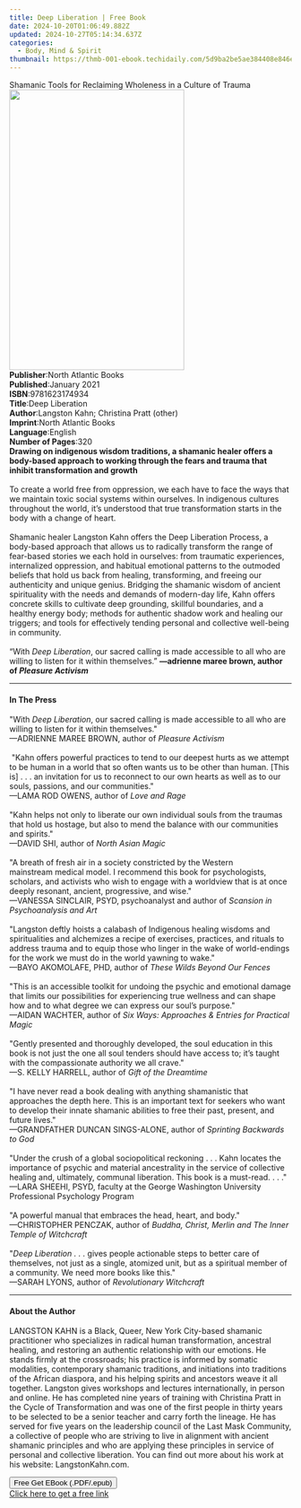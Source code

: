 ```yaml
---
title: Deep Liberation | Free Book
date: 2024-10-20T01:06:49.882Z
updated: 2024-10-27T05:14:34.637Z
categories:
  - Body, Mind & Spirit
thumbnail: https://thmb-001-ebook.techidaily.com/5d9ba2be5ae384408e846ec0745badd7b86904908df2141d4a45db8341f47449.jpg
---
```

<main id="book-container">
  <div class="flex flex-col">
    <div class="book-brief flex-1 py-6 px-4 sm:p-6 md:py-10 md:px-8">
      <!-- brief-->
      <div class="book-brief-main">
        Shamanic Tools for Reclaiming Wholeness in a Culture of Trauma
      </div>
    </div>
    <div
      class="book-meta-info flex-1 grid gap-4 col-start-1 col-end-3 row-start-1 sm:mb-6 sm:grid-cols-4 lg:gap-6 lg:col-start-2 lg:row-end-6 lg:row-span-6 lg:mb-0"
    >
      <div
        class="book-meta-info-left place-content-center mt-4 p-4 text-sm leading-6 col-start-2 col-span-2 dark:text-slate-400"
      >
        <img
          class="w-full h-500 object-cover rounded-lg sm:h-255 sm:col-span-2 lg:col-span-full"
          src="https://img-001-ebook.techidaily.com/f5e76f66945d9ce1e6bc8e0b830ac9f406d898dbc40f58e8133fd138d16fc4fc.jpg"
          alt=""
          width="312"
          height="500"
        />
      </div>
      <div
        class="book-meta-info-right mt-2 col-start-1 row-start-2 col-span-3 self-center"
      >
        <!-- meta data  -->
        <div class="flex flex-col px-4 md:px-8">
          <div class="flex-1">
            <strong>Publisher</strong>:<span class="px-2"
              >North Atlantic Books</span
            >
          </div>
          <div class="flex-1">
            <strong>Published</strong>:<span class="px-2">January 2021</span>
          </div>
          <div class="flex-1">
            <strong>ISBN</strong>:<span class="px-2">9781623174934</span>
          </div>
          <div class="flex-1">
            <strong>Title</strong>:<span class="px-2">Deep Liberation</span>
          </div>
          <div class="flex-1">
            <strong>Author</strong>:<span class="px-2"
              >Langston Kahn; Christina Pratt (other)</span
            >
          </div>
          <div class="flex-1">
            <strong>Imprint</strong>:<span class="px-2"
              >North Atlantic Books</span
            >
          </div>
          <div class="flex-1">
            <strong>Language</strong>:<span class="px-2">English</span>
          </div>
          <div class="flex-1">
            <strong>Number of Pages</strong>:<span class="px-2">320</span>
          </div>
        </div>
      </div>
    </div>
    <div class="book-description flex-1 py-6 px-4 sm:p-6 md:py-10 md:px-8">
      <div class="book-description-main">
        <div accordion-content="" id="description">
          <b
            >Drawing on indigenous wisdom traditions, a shamanic healer offers a
            body-based approach to working through the fears and trauma that
            inhibit transformation and growth</b
          ><br /><br />To create a world free from oppression, we each have to
          face the ways that we maintain toxic social systems within ourselves.
          In indigenous cultures throughout the world, it’s understood that true
          transformation starts in the body with a change of heart.<br /><br />Shamanic
          healer Langston Kahn offers the Deep Liberation Process, a body-based
          approach that allows us to radically transform the range of fear-based
          stories we each hold in ourselves: from traumatic experiences,
          internalized oppression, and habitual emotional patterns to the
          outmoded beliefs that hold us back from healing, transforming, and
          freeing our authenticity and unique genius. Bridging the shamanic
          wisdom of ancient spirituality with the needs and demands of
          modern-day life, Kahn offers concrete skills to cultivate deep
          grounding, skillful boundaries, and a healthy energy body; methods for
          authentic shadow work and healing our triggers; and tools for
          effectively tending personal and collective well-being in
          community.<br />&nbsp;<br />“With <i>Deep Liberation</i>, our sacred
          calling is made accessible to all who are willing to listen for it
          within themselves.”
          <b>—adrienne maree brown, author of <i>Pleasure Activism</i></b>
        </div>
        <div class="accordion-fader"></div>
      </div>
    </div>
    <div class="book-excerpts flex-1 py-6 px-4 sm:p-6 md:py-10 md:px-8">
      <!-- excerpts-->
      <div class="book-excerpts-main">
        <hr />
        <h4 class="placeholder placeholder-heading">
          <span>In The Press</span>
        </h4>
        <p>
          "With <i>Deep Liberation</i>, our sacred calling is made accessible to
          all who are willing to listen for it within themselves."<br />—ADRIENNE
          MAREE BROWN, author of <i>Pleasure Activism<br /></i><br />&nbsp;"Kahn
          offers powerful practices to tend to our deepest hurts as we attempt
          to be human in a world that so often wants us to be other than human.
          [This is] . . . an invitation for us to reconnect to our own hearts as
          well as to our souls, passions, and our communities."&nbsp;<br />—LAMA
          ROD OWENS, author of <i>Love and Rage<br /></i><br />"Kahn helps not
          only to liberate our own individual souls from the traumas that hold
          us hostage, but also to mend the balance with our communities and
          spirits."<br />—DAVID SHI, author of&nbsp;<i>North Asian Magic</i
          ><br />&nbsp;<br />"A breath of fresh air in a society constricted by
          the Western mainstream&nbsp;medical model. I recommend this book for
          psychologists, scholars, and activists&nbsp;who wish to engage with a
          worldview that is at once deeply resonant,&nbsp;ancient, progressive,
          and wise."&nbsp;<br />—VANESSA SINCLAIR, PSYD, psychoanalyst and
          author of&nbsp;<i>Scansion in Psychoanalysis and Art</i
          ><br />&nbsp;<br />"Langston deftly hoists a calabash of Indigenous
          healing wisdoms&nbsp;and spiritualities and alchemizes a recipe of
          exercises, practices, and rituals to address trauma and to equip those
          who linger in the wake of world-endings for the work we must do in the
          world yawning to wake."<br />—BAYO AKOMOLAFE, PHD, author of&nbsp;<i
            >These Wilds Beyond Our Fences<br /></i
          >&nbsp;<br />"This is an accessible toolkit for undoing the psychic
          and emotional damage that limits our possibilities for experiencing
          true wellness and can shape how and to what degree we can express our
          soul’s purpose."&nbsp;<br />—AIDAN WACHTER, author of<i>
            Six Ways:&nbsp;Approaches &amp; Entries for Practical Magic<br /></i
          ><br />"Gently presented and thoroughly developed, the soul education
          in this book is not just the one all soul tenders should have access
          to; it’s taught with the compassionate authority we all crave."<br />—S.
          KELLY HARRELL, author of <i>Gift of the Dreamtime</i><br /><br />"I
          have never read a book dealing with anything shamanistic that
          approaches the depth here. This is an important text for seekers who
          want to develop their innate shamanic abilities to free their past,
          present, and future lives."<br />—GRANDFATHER DUNCAN SINGS-ALONE,
          author of <i>Sprinting Backwards to God<br /><br /></i>"Under the
          crush of a global sociopolitical reckoning . . . Kahn locates the
          importance of psychic and material ancestrality in the service of
          collective healing and, ultimately, communal liberation. This book is
          a must-read. . . ."&nbsp;<br />—LARA SHEEHI, PSYD, faculty at the
          George Washington University Professional Psychology Program<br /><br />"A
          powerful manual that embraces the head, heart, and body."<br />—CHRISTOPHER
          PENCZAK, author of
          <i
            >Buddha, Christ, Merlin and The Inner Temple of Witchcraft<br /><br /></i
          >"<i>Deep Liberation . . .&nbsp;</i>gives people actionable steps to
          better care of themselves, not just as a single, atomized unit, but as
          a spiritual member of a community. We need more books like this."<br />—SARAH
          LYONS, author of <i>Revolutionary Witchcraft</i>
        </p>
      </div>
    </div>
    <div class="book-about-author flex-1 py-6 px-4 sm:p-6 md:py-10 md:px-8">
      <!-- about author-->
      <div class="book-main-author-main">
        <hr />
        <h4 class="placeholder placeholder-heading">
          <span>About the Author</span>
        </h4>
        <p>
          LANGSTON KAHN is a Black, Queer, New York City-based shamanic
          practitioner who specializes in radical human transformation,
          ancestral healing, and restoring an authentic relationship with our
          emotions. He stands firmly at the crossroads; his practice is informed
          by somatic modalities, contemporary shamanic traditions, and
          initiations into traditions of the African diaspora, and his helping
          spirits and ancestors weave it all together. Langston gives workshops
          and lectures internationally, in person and online. He has completed
          nine years of training with Christina Pratt in the Cycle of
          Transformation and was one of the first people in thirty years to be
          selected to be a senior teacher and carry forth the lineage. He has
          served for five years on the leadership council of the Last Mask
          Community, a collective&nbsp;of people who are striving to live in
          alignment with ancient shamanic principles and who are applying these
          principles in service of personal and collective liberation. You can
          find out more about his work at his website: LangstonKahn.com.
        </p>
      </div>
    </div>
    <div class="book-free-get flex-1 py-6 px-4 sm:p-6 md:py-10 md:px-8">
      <button
        id="btn-free-get"
        class="bg-blue-500 hover:bg-blue-700 text-white font-bold py-2 px-4 rounded"
      >
        Free Get EBook (.PDF/.epub)
      </button>
      <div id="countdown-display" class="px-2 text-lg mt-2"></div>
      <a
        id="free-link"
        class="hidden bg-blue-500 hover:bg-blue-700 text-white font-bold py-2 px-4 rounded"
        href="https://www.ebooks.com/en-us/book/209900940/deep-liberation/langston-kahn/"
        target="_blank"
        >Click here to get a free link</a
      >
    </div>
    <script>
      let countdownTime = 0;
      let countdownInterval = null;
      document
        .getElementById('btn-free-get')
        .addEventListener('click', startCountdown);
      function startCountdown() {
        countdownTime = new Date().getTime() + 60000 * 3;
        countdownInterval = setInterval(updateCountdown, 1000);
        document.getElementById('btn-free-get').disabled = true;
        document
          .getElementById('btn-free-get')
          .classList.add('bg-gray-500', 'cursor-not-allowed');
      }
      function updateCountdown() {
        let currentTime = new Date().getTime();
        let timeLeft = countdownTime - currentTime;
        let secondsLeft = Math.floor(timeLeft / 1000);
        document.getElementById('countdown-display').innerHTML =
          `Remaining time: ${secondsLeft} seconds.`;
        if (secondsLeft <= 0) {
          clearInterval(countdownInterval);
          document.getElementById('btn-free-get').classList.add('hidden');
          document.getElementById('free-link').classList.remove('hidden');
          document.getElementById('countdown-display').innerHTML = '';
        }
      }
    </script>
  </div>
</main>

<ins class="adsbygoogle"
      style="display:block"
      data-ad-client="ca-pub-7571918770474297"
      data-ad-slot="8358498916"
      data-ad-format="auto"
      data-full-width-responsive="true"></ins>
    